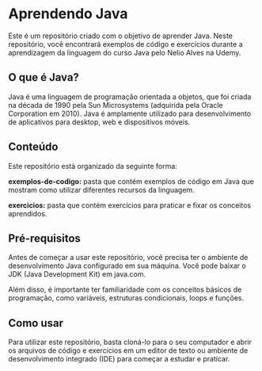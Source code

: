 # Aprendendo Java
Este é um repositório criado com o objetivo de aprender Java. Neste repositório, você encontrará exemplos de código e exercícios durante a aprendizagem da linguagem do curso Java pelo Nelio Alves na Udemy.

## O que é Java?
Java é uma linguagem de programação orientada a objetos, que foi criada na década de 1990 pela Sun Microsystems (adquirida pela Oracle Corporation em 2010). Java é amplamente utilizado para desenvolvimento de aplicativos para desktop, web e dispositivos móveis.

## Conteúdo
Este repositório está organizado da seguinte forma:

<strong>exemplos-de-codigo:</strong> pasta que contém exemplos de código em Java que mostram como utilizar diferentes recursos da linguagem.

<strong>exercicios:</strong>  pasta que contém exercícios para praticar e fixar os conceitos aprendidos.

## Pré-requisitos
Antes de começar a usar este repositório, você precisa ter o ambiente de desenvolvimento Java configurado em sua máquina. Você pode baixar o JDK (Java Development Kit) em java.com.

Além disso, é importante ter familiaridade com os conceitos básicos de programação, como variáveis, estruturas condicionais, loops e funções.

## Como usar
Para utilizar este repositório, basta cloná-lo para o seu computador e abrir os arquivos de código e exercícios em um editor de texto ou ambiente de desenvolvimento integrado (IDE) para começar a estudar e praticar.
